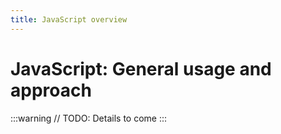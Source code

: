 ```yaml
---
title: JavaScript overview
---
```


# JavaScript: General usage and approach

:::warning
// TODO: Details to come
:::
